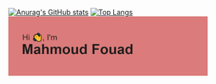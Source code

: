

[![Anurag's GitHub stats](https://github-readme-stats.vercel.app/api?username=mahmoudfouadweb&show_icons=true&theme=radical)](https://github.com/mahmoudfouadweb/github-readme-stats)
[![Top Langs](https://github-readme-stats.vercel.app/api/top-langs/?username=mahmoudfouadweb)](https://github.com/mahmoudfouadweb/github-readme-stats)
  <img align="center" alt="Coding" width="400" src="https://github.com/mahmoudfouadweb/mahmoudfouadweb/blob/main/header.png">
